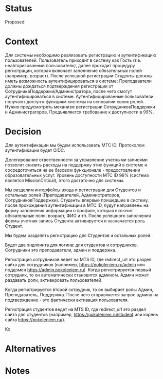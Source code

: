 # Status
Proposed

# Context
Для системы необходимо реализовать регистрацию и аутентификацию пользователей. Пользователь приходит в систему как Гость (т.е. неавторизованный пользователь), далее проходит процедуру регистрации, которая включает заполнение обязательных полей (например, возраст). После успешной регистрации Студенты должны иметь возможность аутентифицироваться в системе; Преподаватели должны дождаться подтверждения регистрации от СотрудникаПоддержки/Администратора, после чего смогут аутентифицироваться в системе. Аутентифицированные пользователи получают доступ к функциям системы на основании своих ролей. Нужно предусмотреть механизм регистрации СотрудниковПоддержки и Администраторов.
Предъявляется требование к доступности в 99%.

# Decision
Для аутентификации мы будем использовать МТС ID. Протоколом аутентификации будет OIDC. 

Делегирование отвественности за управление учетными записями позволит снизить расходы на поддержку этих функций в системе и сосредоточиться на ее базовом функционале - предостовлении образовательных услуг. Уровень доступности МТС ID 99% (система является MissionCritical), этого достаточно для системы.

Мы разделим интерфейсы входа и регистрации для Студентов и остальных ролей (Преподавателей, Администраторов, СотрудниковПоддержки). Студенты впервые пришедшие в систему, после прохождения аутентификации в МТС ID, будут направлены на форму заполнения информации о профиле, которая включит обязательные поля: возраст, ФИО и тп. После успешного заполнения формы учетная запись Студента активируется и назначается роль Студент.

Мы будем разделять регистрацию для Студентов и остальных ролей .

Будет два эндпоинта для логина: для студентов и сотрудников.
Сотрудники это преподаватели, админ и поддержка.

Регистрация сотрудников ведет на MTS ID, где redirect_url это раздел сайта для сотрудников (например, https://pokoleniem.ru/admin или поддомен https://admin.pokoleniem.ru).
Когда регистрируется первый сотрудник, то он автоматически становится админом.
Админ может раздавать роли, активировать пользователей.

Когда регистрируется второй сотрудник, то он выбирает роль: Админ, Преподаватель, Поддержка. После чего отправляется запрос админу на подтверждение - это фактически активация пользователя. 

Регистрация студентов ведет на MTS ID, где redirect_url это раздел сайта для студентов (например, https://pokoleniem.ru/student или корень сайта https://pokoleniem.ru/).

Ко

# Alternatives

# Notes
